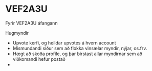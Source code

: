 # VEF2A3U
Fyrir VEF2A3U áfangann


Hugmyndir
* Upvote kerfi, og heildar upvotes á hvern account
* Mismundandi síður sem að flokka vinsælar myndir, nýjar, os.frv.
* Hægt að skoða profile, og þar birstast allar myndirnar sem að viðkomandi hefur postað
* 
